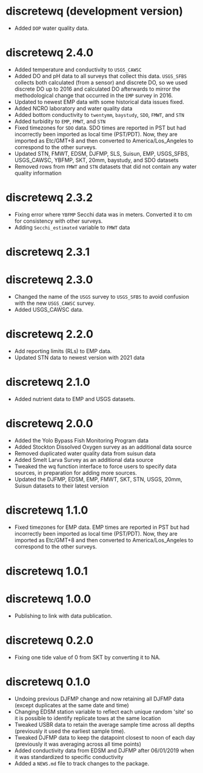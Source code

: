 # discretewq (development version)

* Added `DOP` water quality data.

# discretewq 2.4.0

* Added temperature and conductivity to `USGS_CAWSC`
* Added DO and pH data to all surveys that collect this data. `USGS_SFBS` collects both calculated (from a sensor) and discrete DO, so we used discrete DO up to 2016 and calculated DO afterwards to mirror the methodological change that occurred in the `EMP` survey in 2016. 
* Updated to newest EMP data with some historical data issues fixed. 
* Added NCRO laboratory and water quality data
* Added bottom conductivity to `twentymm`, `baystudy`, `SDO`, `FMWT`, and `STN`
* Added turbidity to `EMP`, `FMWT`, and `STN`
* Fixed timezones for `SDO` data. SDO times are reported in PST but had incorrectly been imported as local time (PST/PDT). Now, they are imported as Etc/GMT+8 and then converted to America/Los_Angeles to correspond to the other surveys.
* Updated STN, FMWT, EDSM, DJFMP, SLS, Suisun, EMP, USGS_SFBS, USGS_CAWSC, YBFMP, SKT, 20mm, baystudy, and SDO datasets
* Removed rows from `FMWT` and `STN` datasets that did not contain any water quality information

# discretewq 2.3.2

* Fixing error where `YBFMP` Secchi data was in meters. Converted it to cm for consistency with other surveys. 
* Adding `Secchi_estimated` variable to `FMWT` data

# discretewq 2.3.1

# discretewq 2.3.0

* Changed the name of the `USGS` survey to `USGS_SFBS` to avoid confusion with the new `USGS_CAWSC` survey.
* Added USGS_CAWSC data.

# discretewq 2.2.0

* Add reporting limits (RLs) to EMP data.
* Updated STN data to newest version with 2021 data

# discretewq 2.1.0

* Added nutrient data to EMP and USGS datasets.

# discretewq 2.0.0

* Added the Yolo Bypass Fish Monitoring Program data
* Added Stockton Dissolved Oxygen survey as an additional data source
* Removed duplicated water quality data from suisun data
* Added Smelt Larva Survey as an additional data source
* Tweaked the wq function interface to force users to specify data sources, in preparation for adding more sources.
* Updated the DJFMP, EDSM, EMP, FMWT, SKT, STN, USGS, 20mm, Suisun datasets to their latest version

# discretewq 1.1.0

* Fixed timezones for EMP data. EMP times are reported in PST but had incorrectly been imported as local time (PST/PDT). Now, they are imported as Etc/GMT+8 and then converted to America/Los_Angeles to correspond to the other surveys.

# discretewq 1.0.1

# discretewq 1.0.0

* Publishing to link with data publication.

# discretewq 0.2.0

* Fixing one tide value of 0 from SKT by converting it to NA. 

# discretewq 0.1.0

* Undoing previous DJFMP change and now retaining all DJFMP data (except duplicates at the same date and time)
* Changing EDSM station variable to reflect each unique random 'site' so it is possible to identify replicate tows at the same location
* Tweaked USBR data to retain the average sample time across all depths (previously it used the earliest sample time).
* Tweaked DJFMP data to keep the datapoint closest to noon of each day (previously it was averaging across all time points)
* Added conductivity data from EDSM and DJFMP after 06/01/2019 when it was standardized to specific conductivity
* Added a `NEWS.md` file to track changes to the package.
